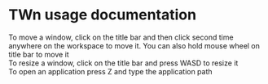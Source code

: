 # TWn usage documentation
To move a window, click on the title bar and then click second time anywhere on the workspace to move it. You can also hold mouse wheel on title bar to move it<br>
To resize a window, click on the title bar and press WASD to resize it<br>
To open an application press Z and type the application path
